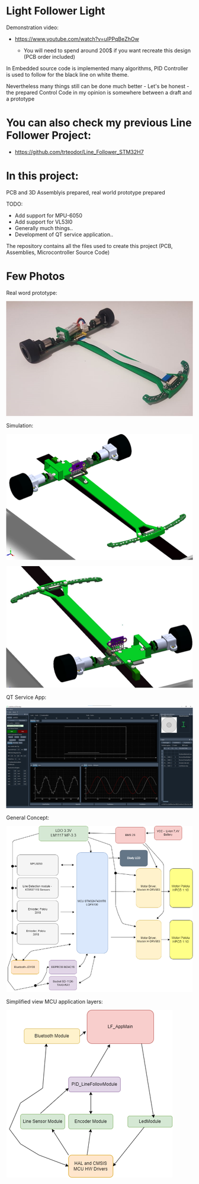 # Light Follower Light

Demonstration video:
* https://www.youtube.com/watch?v=ulPPqBeZhOw

  * You will need to spend around 200$ if you want recreate this design (PCB order included)

In Embedded source code is implemented many algorithms, PID Controller is used to follow for the black line on white theme. 

Nevertheless many things still can be done much better - Let's be honest - the prepared Control Code in my opinion is somewhere between a draft and a prototype

# You can also check my previous Line Follower Project:
* https://github.com/trteodor/Line_Follower_STM32H7

# In this project:

PCB and 3D Assemblyis prepared, real world prototype prepared

TODO:
* Add support for MPU-6050
* Add support for VL53l0
* Generally much things..
* Development of QT service application..

The repository contains all the files used to create this project (PCB, Assemblies, Microcontroller Source Code)

# Few Photos

Real word prototype:

![FristPrototypePhoto](https://github.com/trteodor/LineFollower_Light/blob/master/60_Pictures/RobotFotoMain.png)


Simulation:

![draftView](https://github.com/trteodor/LineFollower_Light/blob/master/60_Pictures/LF_SimuAsseblyFrontSide.PNG)

![draftView2](https://github.com/trteodor/LineFollower_Light/blob/master/60_Pictures/LF_SimuAsseblyBackSide.jpg)

QT Service App:

![QtApp](https://github.com/trteodor/LineFollower_Light/blob/master/60_Pictures/QTServAppScreenShot.png)

General Concept:

![genConcept](https://github.com/trteodor/LineFollower_Light/blob/master/60_Pictures/LF_Light_Gen_Concept.png)

Simplified view MCU application layers:

![genConcept](https://github.com/trteodor/LineFollower_Light/blob/master/60_Pictures/Simplified_view_MCU_application_layers_N.png)
